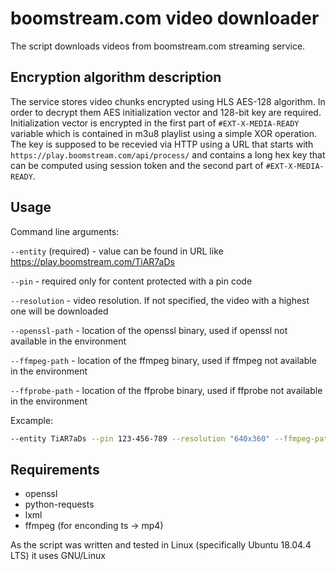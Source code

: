 # boomstream.com video downloader

The script downloads videos from boomstream.com streaming service.

## Encryption algorithm description

The service stores video chunks encrypted using HLS AES-128 algorithm. In order to decrypt
them AES initialization vector and 128-bit key are required. Initialization vector is encrypted
in the first part of `#EXT-X-MEDIA-READY` variable which is contained in m3u8 playlist using a
simple XOR operation. The key is supposed to be recevied via HTTP using a URL that starts with
`https://play.boomstream.com/api/process/` and contains a long hex key that can be computed
using session token and the second part of `#EXT-X-MEDIA-READY`.

## Usage

Command line arguments:

`--entity` (required) - value can be found in URL like https://play.boomstream.com/TiAR7aDs

`--pin` - required only for content protected with a pin code

`--resolution` - video resolution. If not specified, the video with a highest one will be downloaded

`--openssl-path` - location of the openssl binary, used if openssl not available in the environment

`--ffmpeg-path` - location of the ffmpeg binary, used if ffmpeg not available in the environment

`--ffprobe-path` - location of the ffprobe binary, used if ffprobe not available in the environment

Excample:

```bash
--entity TiAR7aDs --pin 123-456-789 --resolution "640x360" --ffmpeg-path "C:\ffmpeg\bin\ffmpeg.exe" --ffprobe-path "C:\ffmpeg\bin\ffprobe.exe"
```

## Requirements

* openssl
* python-requests
* lxml
* ffmpeg (for enconding ts -> mp4)

As the script was written and tested in Linux (specifically Ubuntu 18.04.4 LTS) it uses GNU/Linux
